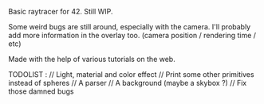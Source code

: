 Basic raytracer for 42.
Still WIP.

Some weird bugs are still around, especially with the camera.
I'll probably add more information in the overlay too. (camera position / rendering time / etc)

Made with the help of various tutorials on the web.

TODOLIST :
// Light, material and color effect
// Print some other primitives instead of spheres
// A parser
// A background (maybe a skybox ?)
// Fix those damned bugs